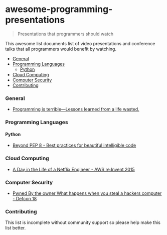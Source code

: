 # awesome-programming-presentations

> Presentations that programmers should watch

This awesome list documents list of video presentations and conference talks that all programmers would benefit by watching.

- [General](#general)
- [Programming Languages](#programming-languages)
  - [Python](#python)
- [Cloud Computing](#cloud-computing)
- [Computer Security](#computer-security)
- [Contributing](#contributing)

### General

- [Programming is terrible—Lessons learned from a life wasted.](https://www.youtube.com/watch?v=csyL9EC0S0c)

### Programming Languages

#### Python

- [Beyond PEP 8 - Best practices for beautiful intelligible code](https://www.youtube.com/watch?v=wf-BqAjZb8M)

### Cloud Computing

- [A Day in the Life of a Netflix Engineer - AWS re:Invent 2015](https://www.youtube.com/watch?v=-mL3zT1iIKw)

### Computer Security

- [Pwned By the owner What happens when you steal a hackers computer - Defcon 18](https://www.youtube.com/watch?v=U4oB28ksiIo)

### Contributing

This list is incomplete without community support so please help make this list better.
